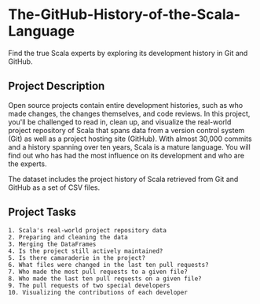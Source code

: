 # The-GitHub-History-of-the-Scala-Language
Find the true Scala experts by exploring its development history in Git and GitHub.
## Project Description

Open source projects contain entire development histories, such as who made changes, the changes themselves, and code reviews. In this project, you'll be challenged to read in, clean up, and visualize the real-world project repository of Scala that spans data from a version control system (Git) as well as a project hosting site (GitHub). With almost 30,000 commits and a history spanning over ten years, Scala is a mature language. You will find out who has had the most influence on its development and who are the experts.

The dataset includes the project history of Scala retrieved from Git and GitHub as a set of CSV files.
## Project Tasks

    1. Scala's real-world project repository data
    2. Preparing and cleaning the data
    3. Merging the DataFrames
    4. Is the project still actively maintained?
    5. Is there camaraderie in the project?
    6. What files were changed in the last ten pull requests?
    7. Who made the most pull requests to a given file?
    8. Who made the last ten pull requests on a given file?
    9. The pull requests of two special developers
    10. Visualizing the contributions of each developer

